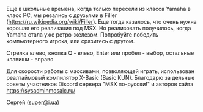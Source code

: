 Еще в школьные времена, когда только пересели из класса Yamahа в класс PC, мы резались с друзьями в Filler (https://ru.wikipedia.org/wiki/Filler). Еще тогда казалось, что очень нужна хорошая его реализация под MSX. Но реализовать получилось, когда Yamaha стала уже ретро-железом. 
Попробуйте победить компьютерного игрока, или сразитесь с другом. 

Стрелка влево, кнопка Q - влево,
Enter или пробел - выбор, 
остальные клавиши - вправо

Для скорости работы с массивами, позволяющей играть, использован реалтаймовый компилятор X-Basic (Basic KUN).
Благодарю за дельные советы участников Discord сервера "MSX по-русски!" и авторов сайта https://sysadminmosaic.ru/

Сергей (super@i.ua)